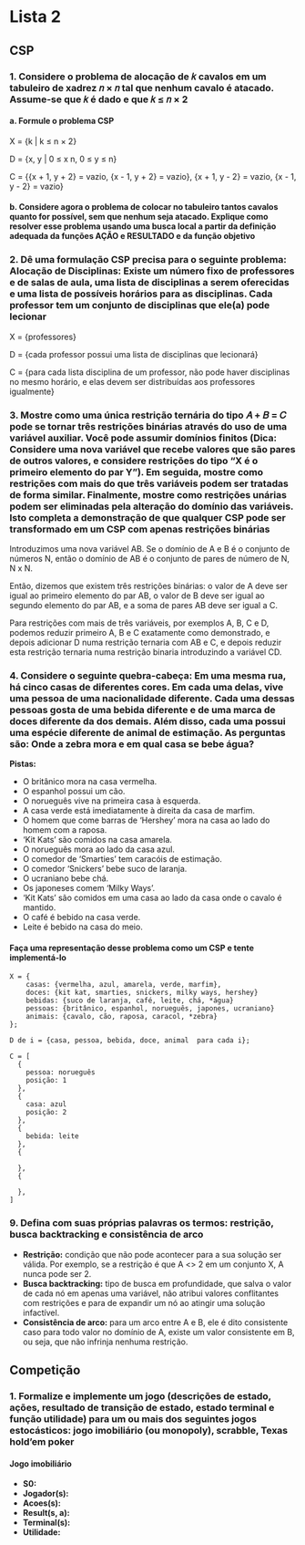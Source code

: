 # Lista 2

## CSP

### **1.** Considere o problema de alocação de 𝑘 cavalos em um tabuleiro de xadrez 𝑛 × 𝑛 tal que nenhum cavalo é atacado. Assume-se que 𝑘 é dado e que 𝑘 ≤ 𝑛 × 2

#### a. Formule o problema CSP

X = {k | k ≤ n × 2}

D = {x, y | 0 ≤ x n, 0 ≤ y ≤ n}

C = {{x + 1, y + 2} = vazio, {x - 1, y + 2} = vazio}, {x + 1, y - 2} = vazio, {x - 1, y - 2} = vazio}

#### b. Considere agora o problema de colocar no tabuleiro tantos cavalos quanto for possível, sem que nenhum seja atacado. Explique como resolver esse problema usando uma busca local a partir da definição adequada da funções AÇÃO e RESULTADO e da função objetivo

### **2.** Dê uma formulação CSP precisa para o seguinte problema: Alocação de Disciplinas: Existe um número fixo de professores e de salas de aula, uma lista de disciplinas a serem oferecidas e uma lista de possíveis horários para as disciplinas. Cada professor tem um conjunto de disciplinas que ele(a) pode lecionar

X = {professores}

D = {cada professor possui uma lista de disciplinas que lecionará}

C = {para cada lista disciplina de um professor, não pode haver disciplinas no mesmo horário, e elas devem ser distribuídas aos professores igualmente}

### **3.** Mostre como uma única restrição ternária do tipo 𝐴 + 𝐵 = 𝐶 pode se tornar três restrições binárias através do uso de uma variável auxiliar. Você pode assumir domínios finitos (Dica: Considere uma nova variável que recebe valores que são pares de outros valores, e considere restrições do tipo “X é o primeiro elemento do par Y”). Em seguida, mostre como restrições com mais do que três variáveis podem ser tratadas de forma similar. Finalmente, mostre como restrições unárias podem ser eliminadas pela alteração do domínio das variáveis. Isto completa a demonstração de que qualquer CSP pode ser transformado em um CSP com apenas restrições binárias

Introduzimos uma nova variável AB. Se o domínio de A e B é o conjunto de números N, então o domínio de AB é o conjunto de pares de número de N, N x N.

Então, dizemos que existem três restrições binárias: o valor de A deve ser igual ao primeiro elemento do par AB, o valor de B deve ser igual ao segundo elemento do par AB, e a soma de pares AB deve ser igual a C.

Para restrições com mais de três variáveis, por exemplos A, B, C e D, podemos reduzir primeiro A, B e C exatamente como demonstrado, e depois adicionar D numa restrição ternaria com AB e C, e depois reduzir esta restrição ternaria numa restrição binaria introduzindo a variável CD.

### **4.** Considere o seguinte quebra-cabeça: Em uma mesma rua, há cinco casas de diferentes cores. Em cada uma delas, vive uma pessoa de uma nacionalidade diferente. Cada uma dessas pessoas gosta de uma bebida diferente e de uma marca de doces diferente da dos demais. Além disso, cada uma possui uma espécie diferente de animal de estimação. As perguntas são: Onde a zebra mora e em qual casa se bebe água?

**Pistas:**

* O britânico mora na casa vermelha.
* O espanhol possui um cão.
* O norueguês vive na primeira casa à esquerda.
* A casa verde está imediatamente à direita da casa de marfim.
* O homem que come barras de ‘Hershey’ mora na casa ao lado do homem com a raposa.
* ‘Kit Kats’ são comidos na casa amarela.
* O norueguês mora ao lado da casa azul.
* O comedor de ‘Smarties’ tem caracóis de estimação.
* O comedor ‘Snickers’ bebe suco de laranja.
* O ucraniano bebe chá.
* Os japoneses comem ‘Milky Ways’.
* ‘Kit Kats’ são comidos em uma casa ao lado da casa onde o cavalo é mantido.
* O café é bebido na casa verde.
* Leite é bebido na casa do meio.

#### Faça uma representação desse problema como um CSP e tente implementá-lo

```
X = {
    casas: {vermelha, azul, amarela, verde, marfim},
    doces: {kit kat, smarties, snickers, milky ways, hershey}
    bebidas: {suco de laranja, café, leite, chá, *água}
    pessoas: {britânico, espanhol, norueguês, japones, ucraniano}
    animais: {cavalo, cão, raposa, caracol, *zebra}
};

D de i = {casa, pessoa, bebida, doce, animal  para cada i};

C = [
  {
    pessoa: norueguês
    posição: 1
  },
  {
    casa: azul
    posição: 2
  },
  {
    bebida: leite
  },
  {

  },
  {

  },
]
```

### **9.** Defina com suas próprias palavras os termos: restrição, busca backtracking e consistência de arco

* **Restrição:** condição que não pode acontecer para a sua solução ser válida. Por exemplo, se a restrição é que A <> 2 em um conjunto X, A nunca pode ser 2.
* **Busca backtracking:** tipo de busca em profundidade, que salva o valor de cada nó em apenas uma variável, não atribui valores conflitantes com restrições e para de expandir um nó ao atingir uma solução infactível.
* **Consistência de arco:** para um arco entre A e B, ele é dito consistente caso para todo valor no domínio de A, existe um valor consistente em B, ou seja, que não infrinja nenhuma restrição.

## Competição

### **1.** Formalize e implemente um jogo (descrições de estado, ações, resultado de transição de estado, estado terminal e função utilidade) para um ou mais dos seguintes jogos estocásticos: jogo imobiliário (ou monopoly), scrabble, Texas hold’em poker

#### Jogo imobiliário

* **S0:** 
* **Jogador(s):** 
* **Acoes(s):** 
* **Result(s, a):** 
* **Terminal(s):** 
* **Utilidade:** 